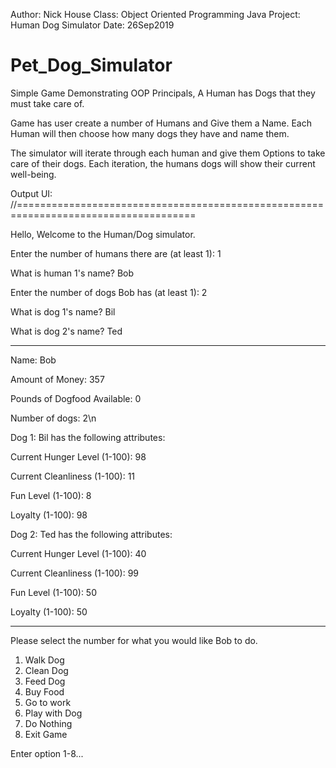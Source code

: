 Author: Nick House
Class: Object Oriented Programming Java
Project: Human Dog Simulator
Date: 26Sep2019

# Pet_Dog_Simulator
Simple Game Demonstrating OOP Principals, A Human has Dogs that they must take care of. 


Game has user create a number of Humans and Give them a Name. 
Each Human will then choose how many dogs they have and name them. 

The simulator will iterate through each human and give them Options to take care of their dogs.
Each iteration, the humans dogs will show their current well-being. 

 Output UI:
//=====================================================================================


Hello, Welcome to the Human/Dog simulator. 

Enter the number of humans there are (at least 1): 
1

What is human 1's name? 
Bob

Enter the number of dogs Bob has (at least 1): 
2

What is dog 1's name? 
Bil

What is dog 2's name? 
Ted

********************************************

Name: Bob

Amount of Money: 357

Pounds of Dogfood Available: 0

Number of dogs: 2\n

Dog 1: Bil has the following attributes: 

Current Hunger Level (1-100): 98

Current Cleanliness (1-100): 11

Fun Level (1-100): 8

Loyalty (1-100): 98

Dog 2: Ted has the following attributes: 

Current Hunger Level (1-100): 40

Current Cleanliness (1-100): 99

Fun Level (1-100): 50

Loyalty (1-100): 50

********************************************

Please select the number for what you would like Bob to do. 
1) Walk Dog 
2) Clean Dog 
3) Feed Dog 
4) Buy Food 
5) Go to work 
6) Play with Dog 
7) Do Nothing 
8) Exit Game

Enter option 1-8...
